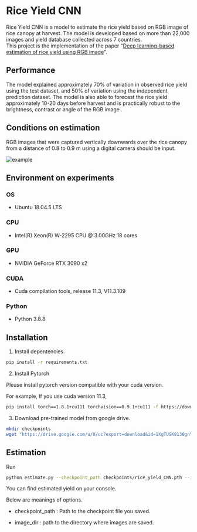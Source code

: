 # Rice Yield CNN

Rice Yield CNN is a model to estimate the rice yield based on RGB image of rice canopy at harvest. The model is developed based on more than 22,000 images and yield database collected across 7 countries.  
This project is the implementation of the paper "[Deep learning-based estimation of rice yield using RGB image](https://www.researchsquare.com/article/rs-1026695/v1)".

## Performance 

The model explained approximately 70% of variation in observed rice yield using the test dataset, and 50% of variation using the independent prediction dataset. The model is also able to forecast the rice yield approximately 10-20 days before harvest and is practically robust to the brightness, contrast or angle of the RGB image .


## Conditions on estimation

RGB images that were captured vertically downwards over the rice canopy from a distance of 0.8 to 0.9 m using a digital camera should be input. 

![example](https://github.com/r1wtn/rice_yield_CNN/blob/develop/example/1.jpg)

## Environment on experiments

### OS

- Ubuntu 18.04.5 LTS

### CPU

- Intel(R) Xeon(R) W-2295 CPU @ 3.00GHz 18 cores

### GPU

- NVIDIA GeForce RTX 3090 x2

### CUDA

- Cuda compilation tools, release 11.3, V11.3.109

### Python

- Python 3.8.8


## Installation

1. Install depentencies.

```bash
pip install -r requirements.txt
```

2. Install Pytorch

Please install pytorch version compatible with your cuda version.

For example, If you use cuda version 11.3,

```bash
pip install torch==1.8.1+cu111 torchvision==0.9.1+cu111 -f https://download.pytorch.org/whl/torch_stable.html
```


3. Download pre-trained model from google drive.

```bash
mkdir checkpoints
wget "https://drive.google.com/u/0/uc?export=download&id=1XgTUGK8130gnY9AF3gYv9zhJSJaxhHVp" -O rice_yield_CNN.pth
```

## Estimation

Run

```bash
python estimate.py --checkpoint_path checkpoints/rice_yield_CNN.pth --image_dir example
```

You can find estimated yield on your console.

Below are meanings of options.

- checkpoint_path : Path to the checkpoint file you saved.

- image_dir : path to the directory where images are saved.
